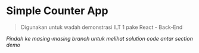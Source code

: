 # Simple Counter App
> Digunakan untuk wadah demonstrasi ILT 1 pake React - Back-End

_Pindah ke masing-masing branch untuk melihat solution code antar section demo_
